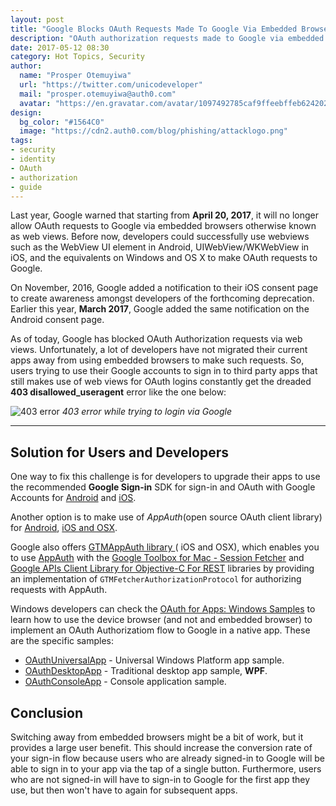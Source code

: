 ```yaml
---
layout: post
title: "Google Blocks OAuth Requests Made To Google Via Embedded Browsers"
description: "OAuth authorization requests made to Google via embedded browsers have been blocked by Google."
date: 2017-05-12 08:30
category: Hot Topics, Security
author:
  name: "Prosper Otemuyiwa"
  url: "https://twitter.com/unicodeveloper"
  mail: "prosper.otemuyiwa@auth0.com"
  avatar: "https://en.gravatar.com/avatar/1097492785caf9ffeebffeb624202d8f?s=200"
design:
  bg_color: "#1564C0"
  image: "https://cdn2.auth0.com/blog/phishing/attacklogo.png"
tags:
- security
- identity
- OAuth
- authorization
- guide
---
```


Last year, Google warned that starting from **April 20, 2017**, it will no longer allow OAuth requests to Google via embedded browsers otherwise known as web views. Before now, developers could successfully use webviews such as the WebView UI element in Android, UIWebView/WKWebView in iOS, and the equivalents on Windows and OS X to make OAuth requests to Google.

On November, 2016, Google added a notification to their iOS consent page to create awareness amongst developers of the forthcoming deprecation. Earlier this year, **March 2017**, Google added the same notification on the Android consent page.

As of today, Google has blocked OAuth Authorization requests via web views. Unfortunately, a lot of developers have not migrated their current apps away from using embedded browsers to make such requests. So, users trying to use their Google accounts to sign in to third party apps that still makes use of web views for OAuth logins constantly get the dreaded **403 disallowed_useragent** error like the one below:

![403 error](https://cdn.auth0.com/blog/googleoauth/403error.png)
_403 error while trying to login via Google_

---

## Solution for Users and Developers

One way to fix this challenge is for developers to upgrade their apps to use the recommended **Google Sign-in** SDK for sign-in and OAuth with Google Accounts for [Android](https://developers.google.com/identity/sign-in/android) and [iOS](https://developers.google.com/identity/sign-in/ios).

Another option is to make use of *AppAuth*(open source OAuth client library) for [Android](http://openid.github.io/AppAuth-Android), [iOS and OSX](http://openid.github.io/AppAuth-iOS).

Google also offers [GTMAppAuth library ](https://github.com/google/GTMAppAuth)( iOS and OSX), which enables you to use [AppAuth](http://openid.github.io/AppAuth-iOS) with the [Google Toolbox for Mac - Session Fetcher](https://github.com/google/gtm-session-fetcher) and [Google APIs Client Library for Objective-C For REST](https://github.com/google/google-api-objectivec-client-for-rest) libraries by providing an implementation of `GTMFetcherAuthorizationProtocol` for authorizing requests with AppAuth.

Windows developers can check the [OAuth for Apps: Windows Samples](https://github.com/googlesamples/oauth-apps-for-windows) to learn how to use the device browser (and not and embedded browser) to implement an OAuth Authorizatiom flow to Google in a native app. These are the specific samples:

* [OAuthUniversalApp](https://github.com/googlesamples/oauth-apps-for-windows/blob/master/OAuthUniversalApp/README.md) - Universal Windows Platform app sample.
* [OAuthDesktopApp](https://github.com/googlesamples/oauth-apps-for-windows/blob/master/OAuthDesktopApp/README.md) - Traditional desktop app sample, **WPF**.
* [OAuthConsoleApp](https://github.com/googlesamples/oauth-apps-for-windows/blob/master/OAuthConsoleApp/README.md) - Console application sample.

## Conclusion

Switching away from embedded browsers might be a bit of work, but it provides a large user benefit. This should increase the conversion rate of your sign-in flow because users who are already signed-in to Google will be able to sign in to your app via the tap of a single button. Furthermore, users who are not signed-in will have to sign-in to Google for the first app they use, but then won't have to again for subsequent apps.

